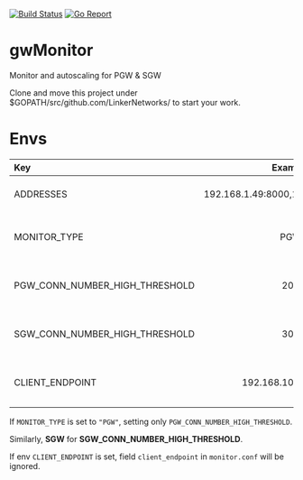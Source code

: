 [![Build Status](https://travis-ci.org/LinkerNetworks/gwMonitor.svg)](https://travis-ci.org/LinkerNetworks/gwMonitor)
[![Go Report](https://goreportcard.com/badge/github.com/LinkerNetworks/gwMonitor)](https://goreportcard.com/report/github.com/LinkerNetworks/gwMonitor)

# gwMonitor
Monitor and autoscaling for PGW & SGW

Clone and move this project under $GOPATH/src/github.com/LinkerNetworks/ to start your work.

# Envs

| Key        | Example           | Meaning  |Default
| :--------- |:----------------:| :---------|:--------:
| ADDRESSES | 192.168.1.49:8000,192.168.1.49:8000 | IP addresses of OVS. | "" |
| MONITOR_TYPE | PGW | Type of gateway, PGW or SGW. | "" |
| PGW_CONN_NUMBER_HIGH_THRESHOLD | 200 |Threshold of PGW average connections. | 0 |
| SGW_CONN_NUMBER_HIGH_THRESHOLD | 300 | Threshold of SGW average connections. | 0 |
| CLIENT_ENDPOINT | 192.168.10.91:10004 | Endpoint of Linker DC/OS client. | "" |

If `MONITOR_TYPE` is set to `"PGW"`, setting only `PGW_CONN_NUMBER_HIGH_THRESHOLD`.

Similarly, **SGW** for **SGW_CONN_NUMBER_HIGH_THRESHOLD**.

If env `CLIENT_ENDPOINT` is set, field `client_endpoint` in `monitor.conf` will be ignored. 
